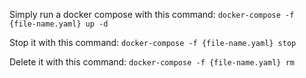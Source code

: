 Simply run a docker compose with this command:
`docker-compose -f {file-name.yaml} up -d`

Stop it with this command:
`docker-compose -f {file-name.yaml} stop`

Delete it with this command:
`docker-compose -f {file-name.yaml} rm`